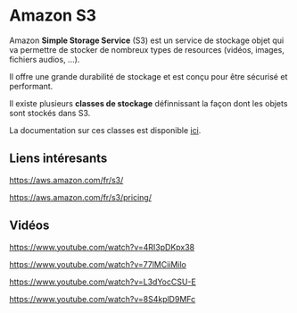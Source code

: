 # Amazon S3

Amazon **Simple Storage Service** (S3) est un service de stockage objet qui va permettre de stocker de nombreux types de resources (vidéos, images, fichiers audios, ...).

Il offre une grande durabilité de stockage et est conçu pour être sécurisé et performant.

Il existe plusieurs **classes de stockage** définnissant la façon dont les objets sont stockés dans S3.

La documentation sur ces classes est disponible [ici](https://aws.amazon.com/fr/s3/storage-classes/).

## Liens intéresants

https://aws.amazon.com/fr/s3/

https://aws.amazon.com/fr/s3/pricing/

## Vidéos

https://www.youtube.com/watch?v=4RI3pDKpx38

https://www.youtube.com/watch?v=77lMCiiMilo

https://www.youtube.com/watch?v=L3dYocCSU-E

https://www.youtube.com/watch?v=8S4kplD9MFc
